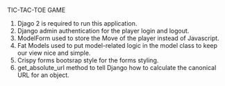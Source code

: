 TIC-TAC-TOE GAME

1. Djago 2 is required to run this application.
2. Django admin authentication for the player login and logout.
3. ModelForm used to store the Move of the player instead of Javascript.
4. Fat Models used to put model-related logic in the model class to keep our view nice and simple.
5. Crispy forms bootsrap style for the forms styling.
6. get_absolute_url method to tell Django how to calculate the canonical URL for an object.
